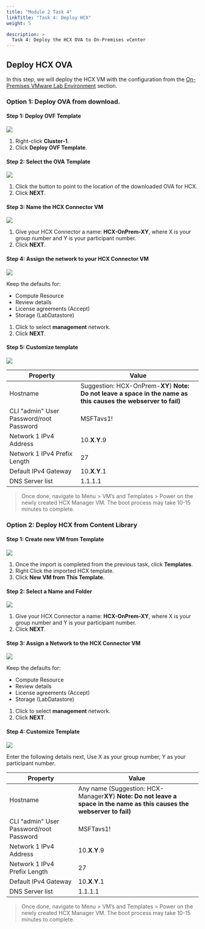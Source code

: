 ```yaml
---
title: "Module 2 Task 4"
linkTitle: "Task 4: Deploy HCX"
weight: 5

description: >
  Task 4: Deploy the HCX OVA to On-Premises vCenter
---
```


## **Deploy HCX OVA**

In this step, we will deploy the HCX VM with the configuration from the [On-Premises VMware Lab Environment](/docs/#on-premises-vmware-lab-environment) section.

### **Option 1: Deploy OVA from download.**

#### Step 1: Deploy OVF Template

![](Mod2Task4Pic1.png)

1. Right-click **Cluster-1**.
2. Click **Deploy OVF Template**.

#### Step 2: Select the OVA Template

![](Mod2Task4Pic2.png)

1. Click the button to point to the location of the downloaded OVA for HCX.
2. Click **NEXT**.

#### Step 3: Name the HCX Connector VM

![](Mod2Task4Pic3.png)

1. Give your HCX Connector a name: **HCX-OnPrem-XY**, where X is your group number and Y is your participant number.
2. Click **NEXT**.

#### Step 4: Assign the network to your HCX Connector VM

![](Mod2Task4Pic4.png)

Keep the defaults for:
- Compute Resource
- Review details
- License agreements (Accept)
- Storage (LabDatastore)

1. Click to select **management** network.
2. Click **NEXT**.

#### Step 5: Customize template

![](Mod2Task4Pic5.png)


| **Property**                            | **Value**                                                                                                              |
|-----------------------------------------|------------------------------------------------------------------------------------------------------------------------|
| Hostname                                | Suggestion: HCX-OnPrem-**XY**) **Note: Do not leave a space in the name as this causes the webserver to fail)** |
| CLI "admin" User Password/root Password | MSFTavs1!                                                                                                           |
| Network 1 IPv4 Address                  | 10.**X**.**Y**.9                                                                                                         |
| Network 1 IPv4 Prefix Length            | 27                                                                                                                     |
| Default IPv4 Gateway                    | 10.**X**.**Y**.1                                                                                                         |
| DNS Server list                         | 1.1.1.1                                                                                                                |
> Once done, navigate to Menu \> VM’s and Templates \> Power on the newly created HCX Manager VM. The boot process may take 10-15 minutes to complete.

### **Option 2: Deploy HCX from Content Library**

#### Step 1: Create new VM from Template

![](Mod2Task4Pic6.png)

1.  Once the import is completed from the previous task, click **Templates**.
2. Right Click the imported HCX template.
3. Click **New VM from This Template**.

#### Step 2: Select a Name and Folder

![](Mod2Task4Pic7.png)

1. Give your HCX Connector a name: **HCX-OnPrem-XY**, where X is your group number and Y is your participant number.
2. Click **NEXT**.

#### Step 3: Assign a Network to the HCX Connector VM

![](Mod2Task4Pic8.png)

Keep the defaults for:
- Compute Resource
- Review details
- License agreements (Accept)
- Storage (LabDatastore)

1. Click to select **management** network.
2. Click **NEXT**.

#### Step 4: Customize Template

![](Mod2Task4Pic9.png)

Enter the following details next, Use X as your group number, Y as your participant number.

| **Property**                            | **Value**                                                                                                              |
|-----------------------------------------|------------------------------------------------------------------------------------------------------------------------|
| Hostname                                | Any name (Suggestion: HCX-Manager**XY**) **Note: Do not leave a space in the name as this causes the webserver to fail)** |
| CLI "admin" User Password/root Password | MSFTavs1!                                                                                                           |
| Network 1 IPv4 Address                  | 10.**X**.**Y**.9                                                                                                         |
| Network 1 IPv4 Prefix Length            | 27                                                                                                                     |
| Default IPv4 Gateway                    | 10.**X**.**Y**.1                                                                                                         |
| DNS Server list                         | 1.1.1.1                                                                                                                |
> Once done, navigate to Menu \> VM’s and Templates \> Power on the newly created HCX Manager VM. The boot process may take 10-15 minutes to complete.
